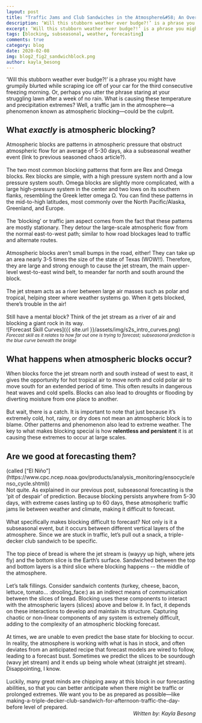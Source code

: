 ```yaml
---
layout: post
title: "Traffic Jams and Club Sandwiches in the Atmosphere&#58; An Overview of Blocking"
description: ‘Will this stubborn weather ever budge?!’ is a phrase you might have grumpily blurted while scraping ice off of your car for the third consecutive freezing morning. Or, perhaps you utter the phrase staring at your struggling lawn after a week of no rain.
excerpt: ‘Will this stubborn weather ever budge?!’ is a phrase you might have grumpily blurted while scraping ice off of your car for the third consecutive freezing morning. Or, perhaps you utter the phrase staring at your struggling lawn after a week of no rain.
tags: [blocking, subseasonal, weather, forecasting]
comments: true
category: blog
date: 2020-02-08
img: blog2_fig2_sandwichblock.png
author: kayla_besong
---
```


‘Will this stubborn weather ever budge?!’ is a phrase you might have grumpily blurted while scraping ice off of your car for the third consecutive freezing morning. Or, perhaps you utter the phrase staring at your struggling lawn after a week of no rain. What is causing these temperature and precipitation extremes? Well, a traffic jam in the atmosphere—a phenomenon known as atmospheric blocking—could be the culprit. 
<br>
<h2>What <i>exactly</i> is atmospheric blocking?</h2>
Atmospheric blocks are patterns in atmospheric pressure that obstruct atmospheric flow for an average of 5-30 days, aka a subseasonal weather event (link to previous seasoned chaos article?). 
<br><br>
The two most common blocking patterns that form are Rex and Omega blocks. Rex blocks are simple, with a high pressure system north and a low pressure system south. Omega blocks are slightly more complicated, with a large high-pressure system in the center and two lows on its southern flanks, resembling the Greek letter omega Ω. You can find these patterns in the mid-to-high latitudes, most commonly over the North Pacific/Alaska, Greenland, and Europe.
<br><br>
The ‘blocking’ or traffic jam aspect comes from the fact that these patterns are mostly stationary. They detour the large-scale atmospheric flow from the normal east-to-west path; similar to how road blockages lead to traffic and alternate routes. 
<br><br>
Atmospheric blocks aren’t small bumps in the road, either! They can take up an area nearly 3-5 times the size of the state of Texas (WOW!!). Therefore, they are large and strong enough to cause the jet stream, the main upper-level west-to-east wind belt, to meander far north and south around the block. 
<br><br>
The jet stream acts as a river between large air masses such as polar and tropical, helping steer where weather systems go. When it gets blocked, there’s trouble in the air! 
<br><br>
Still have a mental block? Think of the jet stream as a river of air and blocking a giant rock in its way. 
<br>
![Forecast Skill Curves]({{ site.url }}/assets/img/s2s_intro_curves.png)
<br><sub><i>Forecast skill as it relates to how far out one is trying to forecast; subseasonal prediction is the blue curve beneath the bridge</i></sub>
<h2>What happens when atmospheric blocks occur?</h2>
When blocks force the jet stream north and south instead of west to east, it gives the opportunity for hot tropical air to move north and cold polar air to move south for an extended period of time. This often results in dangerous heat waves and cold spells. Blocks can also lead to droughts or flooding by diverting moisture from one place to another. 
<br><br>
But wait, there is a catch. It is important to note that just because it’s extremely cold, hot, rainy, or dry does not mean an atmospheric block is to blame. Other patterns and phenomenon also lead to extreme weather. The key to what makes blocking special is how <b>relentless and persistent</b> it is at causing these extremes to occur at large scales.
<br>
<h2>Are we good at forecasting them?</h2>
(called [“El Niño”](https://www.cpc.ncep.noaa.gov/products/analysis_monitoring/ensocycle/enso_cycle.shtml))
<br>
Not quite. As explained in our previous post, subseasonal forecasting is the ‘pit of despair’ of prediction. Because blocking persists anywhere from 5-30 days, with extreme cases lasting up to 60 days, these atmospheric traffic jams lie between weather and climate, making it difficult to forecast.
<br><br>
What specifically makes blocking difficult to forecast? Not only is it a subseasonal event, but it occurs between different vertical layers of the atmosphere. Since we are stuck in traffic, let’s pull out a snack, a triple-decker club sandwich to be specific. 
<br><br>
The top piece of bread is where the jet stream is (wayyy up high, where jets fly) and the bottom slice is the Earth’s surface. Sandwiched between the top and bottom layers is a third slice where blocking happens -- the middle of the atmosphere.
<br><br>
Let’s talk fillings. Consider sandwich contents (turkey, cheese, bacon, lettuce, tomato… :drooling_face:) as an indirect means of communication between the slices of bread. Blocking uses these components to interact with the atmospheric layers (slices) above and below it. In fact, it depends on these interactions to develop and maintain its structure. Capturing chaotic or non-linear components of any system is extremely difficult, adding to the complexity of an atmospheric blocking forecast. 
<br><br>
At times, we are unable to even predict the base state for blocking to occur. In reality, the atmosphere is working with what is has in stock, and often deviates from an anticipated recipe that forecast models are wired to follow, leading to a forecast bust. Sometimes we predict the slices to be sourdough (wavy jet stream) and it ends up being whole wheat (straight jet stream). Disappointing, I know.
<br><br>
Luckily, many great minds are chipping away at this block in our forecasting abilities, so that you can better anticipate when there might be traffic or prolonged extremes. We want you to be as prepared as possible—like making-a-triple-decker-club-sandwich-for-afternoon-traffic-the-day-before level of prepared. 
<br>
<div style="text-align: right"><i> Written by: Kayla Besong</i></div>
